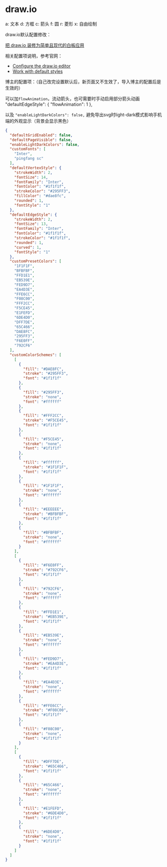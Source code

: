 # draw.io

a: 文本
d: 方框
c: 箭头
f: 圆
r: 菱形
x: 自由绘制

draw.io默认配置修改：

[把 draw.io 装修为简单且现代的白板应用](https://www.sansui233.com/posts/2024-11-12-%E6%8A%8Adrawio%E8%A3%85%E4%BF%AE%E4%B8%BA%E7%AE%80%E5%8D%95%E7%BE%8E%E8%A7%82%E7%9A%84%E7%99%BD%E6%9D%BF%E5%BA%94%E7%94%A8)

相关配置项说明，参考官网：

* [Configure the draw.io editor](https://www.drawio.com/doc/faq/configure-diagram-editor)
* [Work with default styles](https://www.drawio.com/blog/default-styles)

博主的配置项：（自己改完设置默认后，新页面又不生效了，导入博主的配置后是生效的）

可以加`flowAnimation`，流动箭头，也可需要时手动启用部分箭头动画
"defaultEdgeStyle": {
  "flowAnimation": 1
},

以及 `"enableLightDarkColors": false,` 避免导出svg时light-dark模式影响手机端的外观显示（背景会显示黑色）

```json
{
  "defaultGridEnabled": false,
  "defaultPageVisible": false,
  "enableLightDarkColors": false,
  "customFonts": [
    "Inter",
    "pingfang sc"
  ],
  "defaultVertexStyle": {
    "strokeWidth": 2,
    "fontSize": 14,
    "fontFamily": "Inter",
    "fontColor": "#1f1f1f",
    "strokeColor": "#295FF3",
    "fillColor": "#dae8fc",
    "rounded": 1,
    "fontStyle": "1"
  },
  "defaultEdgeStyle": {
    "strokeWidth": 2,
    "fontSize": 13,
    "fontFamily": "Inter",
    "fontColor": "#1f1f1f",
    "strokeColor": "#1f1f1f",
    "rounded": 1,
    "curved": 1,
    "fontStyle": "1"
  },
  "customPresetColors": [
    "1F1F1F",
    "BFBFBF",
    "FFD1E1",
    "EB539E",
    "FED9D7",
    "EA4D3E",
    "FFE6CC",
    "F08C00",
    "FFF2CC",
    "F5CE45",
    "E1FEFD",
    "6DE4D0",
    "DFF7DE",
    "65C466",
    "DAE8FC",
    "295FF3",
    "F6E0FF",
    "792CF6"
  ],
  "customColorSchemes": [
    [
      {
        "fill": "#DAE8FC",
        "stroke": "#295FF3",
        "font": "#1f1f1f"
      },
      {
        "fill": "#295FF3",
        "stroke": "none",
        "font": "#ffffff"
      },
      {
        "fill": "#FFF2CC",
        "stroke": "#F5CE45",
        "font": "#1f1f1f"
      },
      {
        "fill": "#F5CE45",
        "stroke": "none",
        "font": "#1f1f1f"
      },
      {
        "fill": "#ffffff",
        "stroke": "#1F1F1F",
        "font": "#1f1f1f"
      },
      {
        "fill": "#1F1F1F",
        "stroke": "none",
        "font": "#ffffff"
      },
      {
        "fill": "#EEEEEE",
        "stroke": "#BFBFBF",
        "font": "#1f1f1f"
      },
      {
        "fill": "#BFBFBF",
        "stroke": "none",
        "font": "#ffffff"
      }
    ],
    [
      {
        "fill": "#F6E0FF",
        "stroke": "#792CF6",
        "font": "#1f1f1f"
      },
      {
        "fill": "#792CF6",
        "stroke": "none",
        "font": "#ffffff"
      },
      {
        "fill": "#FFD1E1",
        "stroke": "#EB539E",
        "font": "#1f1f1f"
      },
      {
        "fill": "#EB539E",
        "stroke": "none",
        "font": "#ffffff"
      },
      {
        "fill": "#FED9D7",
        "stroke": "#EA4D3E",
        "font": "#1f1f1f"
      },
      {
        "fill": "#EA4D3E",
        "stroke": "none",
        "font": "#ffffff"
      },
      {
        "fill": "#FFE6CC",
        "stroke": "#F08C00",
        "font": "#1f1f1f"
      },
      {
        "fill": "#F08C00",
        "stroke": "none",
        "font": "#1f1f1f"
      }
    ],
    [
      {
        "fill": "#DFF7DE",
        "stroke": "#65C466",
        "font": "#1f1f1f"
      },
      {
        "fill": "#65C466",
        "stroke": "none",
        "font": "#ffffff"
      },
      {
        "fill": "#E1FEFD",
        "stroke": "#6DE4D0",
        "font": "#1f1f1f"
      },
      {
        "fill": "#6DE4D0",
        "stroke": "none",
        "font": "#1f1f1f"
      }
    ]
  ]
}
```